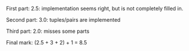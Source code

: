 First part:
2.5: implementation seems right, but is not completely filled in.

Second part:
3.0: tuples/pairs are implemented

Third part:
2.0: misses some parts

Final mark: (2.5 + 3 + 2) + 1 = 8.5
